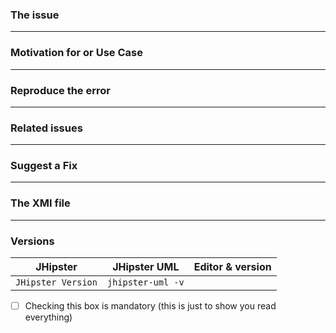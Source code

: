 <!--
- Please follow the issue template below for bug reports and feature requests.
- If you have a support request rather than a bug, please use [Stack Overflow](http://stackoverflow.com/questions/tagged/jhipster) with the JHipster tag.
- For bug reports it is mandatory to run the command `jhipster info` in your project's root folder, and paste the result here.
- Tickets opened without any of these pieces of information will be **closed** without any explanation.
-->

### The issue

<!-- Explain the bug or feature request, if an error is being thrown a stack trace helps -->

---

### Motivation for or Use Case

<!-- Explain why this is a bug or a new feature for you -->

---

### Reproduce the error

<!-- For bug reports, an unambiguous set of steps to reproduce the error -->

---

### Related issues

<!-- Has a similar issue been reported before? Please search both closed & open issues -->

---

### Suggest a Fix

<!-- For bug reports, if you can't fix the bug yourself, perhaps you can point to what might be
  causing the problem (line of code or commit) -->

---

### The XMI file

<!--
    You have to add it, we can't help you otherwise.
    If you can't pass it, send it via mail at mathieu.aa@free.fr
-->

---

### Versions 
<!-- You have to specify the versions. -->
| JHipster           | JHipster UML           | Editor & version |
| ------------------ | ---------------------- | ---------------- |
| `JHipster Version` |    `jhipster-uml -v`   |                  |


- [ ] Checking this box is mandatory (this is just to show you read everything)

<!-- Love JHipster? Please consider supporting our collective:
👉  https://opencollective.com/generator-jhipster/donate -->
